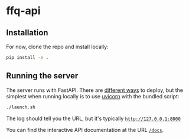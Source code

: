 # ffq-api

## Installation

For now, clone the repo and install locally:

```bash
pip install -e .
```

## Running the server

The server runs with FastAPI. There are [different ways](https://fastapi.tiangolo.com/deployment/) to deploy, but the simplest when running locally is to use [uvicorn](https://www.uvicorn.org) with the bundled script:

```bash
./launch.sh
```

The log should tell you the URL, but it's typically [`http://127.0.0.1:8000`](http://127.0.0.1:8000)

You can find the interactive API documentation at the URL [`/docs`](http://127.0.0.1:8000/docs).
